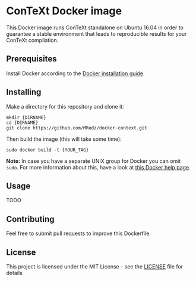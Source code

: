 # ConTeXt Docker image

This Docker image runs ConTeXt standalone on Ubuntu 16.04 in order to guarantee a stable environment that leads to reproducible results for your ConTeXt compilation.


## Prerequisites

Install Docker according to the [Docker installation guide](https://docs.docker.com/install/).


## Installing

Make a directory for this repository and clone it:

```
mkdir {DIRNAME}
cd {DIRNAME}
git clone https://github.com/MRodz/docker-context.git
```
Then build the image (this will take some time):
```
sudo docker build -t {YOUR_TAG}
```

__Note:__ In case you have a separate UNIX group for Docker you can omit `sudo`. For more information about this, have a look at [this Docker help page](https://docs.docker.com/install/linux/linux-postinstall/).


## Usage

TODO

## Contributing

Feel free to submit pull requests to improve this Dockerfile.


## License

This project is licensed under the MIT License - see the [LICENSE](LICENSE) file for details
